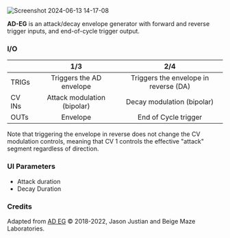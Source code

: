 ![Screenshot 2024-06-13 14-17-08](https://github.com/djphazer/O_C-Phazerville/assets/109086194/0adc1a5c-f74c-440e-911a-4efd7e4b7a1d)

**AD-EG** is an attack/decay envelope generator with forward and reverse trigger inputs, and end-of-cycle trigger output.

### I/O

|        |             1/3             |                  2/4                  |
| ------ | :-------------------------: | :-----------------------------------: |
| TRIGs  |  Triggers the AD envelope   | Triggers the envelope in reverse (DA) |
| CV INs | Attack modulation (bipolar) |      Decay modulation (bipolar)       |
| OUTs   |          Envelope           |         End of Cycle trigger          |


Note that triggering the envelope in reverse does not change the CV modulation controls, meaning that CV 1 controls the effective "attack" segment regardless of direction.

### UI Parameters
* Attack duration
* Decay Duration 

### Credits
Adapted from [AD EG](https://github.com/Chysn/O_C-HemisphereSuite/wiki/AD-EG) © 2018-2022, Jason Justian and Beige Maze Laboratories. 
